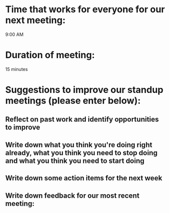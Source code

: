 # Time that works for everyone for our next meeting:
9:00 AM

# Duration of meeting:
15 minutes

# Suggestions to improve our standup meetings (please enter below):

## Reflect on past work and identify opportunities to improve

## Write down what you think you're doing right already, what you think you need to stop doing and what you think you need to start doing

## Write down some action items for the next week

## Write down feedback for our most recent meeting:
